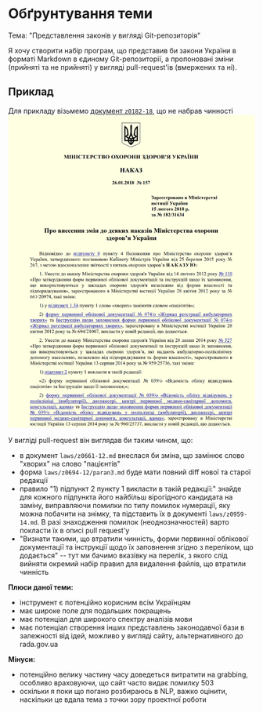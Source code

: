 # Обґрунтування теми

Тема: "Представлення законів у вигляді Git-репозиторія"

Я хочу створити набір програм, що представив би закони України в форматі Markdown в єдиному Git-репозиторії, а пропоновані зміни (прийняті та не прийняті) у вигляді pull-request'ів (вмержених та ні).

## Приклад

Для прикладу візьмемо [документ `z0182-18`](http://zakon4.rada.gov.ua/laws/show/z0182-18), що не набрав чинності![z0182-18-piece](./static/z0182-18-piece.png)

У вигліді pull-request він виглядав би таким чином, що:

- в документ `laws/z0661-12.md` внеслася би зміна, що замінює слово "хворих" на слово "пацієнтів"
- форма `laws/z0694-12/paran3.md` буде мати повний diff нової та старої редакції
- правило "1) підпункт 2 пункту 1 викласти в такій редакції:" знайде для кожного підпункта його найбільш вірогідного кандидата на заміну, виправляючи помилки по типу помилок нумерації, яку можна побачити на знімку, та підставить їх в документі `laws/z0959-14.md`. В разі знаходження помилок (неоднозначностей) варто покласти їх в описі pull request'у
- "Визнати такими, що втратили чинність, форми первинної облікової документації та інструкції щодо їх заповнення згідно з переліком, що додається" -- тут ми бачимо вказівку на перелік, з якого слід вийняти окремий набір правил для видалення файлів, що втратили чинність

**Плюси даної теми:**

- інструмент є потенційно корисним всім Українцям
- має широке поле для подальших покращень
- має потенціал для широкого спектру аналізів мови
- має потенціал створення інших представлень законодавчої бази в залежності від ідей, можливо у вигляді сайту, альтернативного до rada.gov.ua

**Мінуси:**

- потенційно велику частину часу доведеться витратити на grabbing, особливо враховуючи, що сайт часто видає помилку 503
- оскільки я поки що погано розбираюсь в NLP, важко оцінити, наскільки це вдала тема з точки зору проектної роботи



